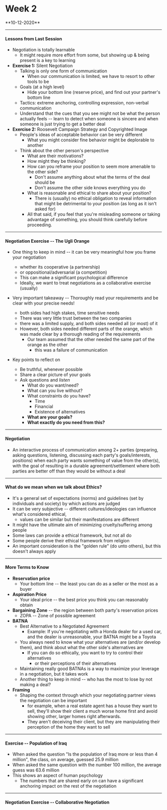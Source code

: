 <h1>Week 2</h1>
**10-12-2020**

---

<h4>Lessons from Last Session</h4>

  * Negotiation is totally learnable
      - It might require more effort from some, but showing up & being present is a key to learning
  * **Exercise 1:** Silent Negotiation
      - Talking is only one form of communication
          + When our communication is limited, we have to resort to other tools to be
      - Goals (at a high level)
          + Hide your bottom line (reserve price), and find out your partner's bottom line
      - Tactics: extreme anchoring, controlling expression, non-verbal communication
      - Understand that the cues that you see might not be what the person actually feels -- learn to detect when someone is sincere and when someone is just trying to get a better deal 
  * **Exercise 2:** Roosevelt Campaign Strategy and Copyrighted Image
      - People's ideas of acceptable behavior can be very different
          + What you might consider fine behavior might be deplorable to another
      - Think about the other person's perspective
          + What are their motivations?
          + How might they be thinking?
          + How can you reframe your position to seem more amenable to the other side?
              * Don't assume anything about what the terms of the deal should be
              * Don't assume the other side knows everything you do
          + What is reasonable and ethical to share about your position?
              * There is (usually) no ethical obligation to reveal information that might be detrimental to your position (as long as it isn't asked for)
          + All that said, if you feel that you're misleading someone or taking advantage of something, you should think carefully before proceeding.

---

<h4>Negotiation Exercise -- The Ugli Orange</h4>

  * One thing to keep in mind -- it can be very meaningful how you frame your negotiation
      - whether its cooperative (a partnership)
      - or oppositional/adversarial (a competition)
      - This can make a significant psychological difference
      - Ideally, we want to treat negotiations as a collaborative exercise (usually)

  * Very important takeaway -- Thoroughly read your requirements and be clear with your precise needs!
      - both sides had high stakes, time sensitive needs
      - There was very little trust between the two companies
      - there was a limited supply, and both sides needed all (or most) of it
      - However, both sides needed different parts of the orange, which was made clear by a thorough reading of the requirements
          + Our team assumed that the other needed the same part of the orange as the other
              * this was a failure of communication

  * Key points to reflect on
      - Be truthful, whenever possible
      - Share a clear picture of your goals
      - Ask questions and *listen*
          + What do you want/need?
          + What can you live without?
          + What constraints do you have?
              * Time
              * Financial
              * Existence of alternatives
          + **What are your goals?**
          + **What exactly do you need from this?**

---

<h4>Negotiation</h4>

  * An interactive process of communication among 2+ parties (preparing, asking questions, listening, discussing each party's goals/interests, positions) when each party wants something of value from the other(s), with the goal of resulting in a durable agreement/settlement where both parties are better off than they would be without a deal

---

<h4>What do we mean when we talk about Ethics?</h4>

  * It's a general set of expectations (norms) and guidelines (set by individuals and society) by which actions are judged
  * It can be very subjective -- different cultures/ideologies can influence what's considered ethical, 
      - values can be similar but their manifestations are different
  * It might have the ultimate aim of minimizing cruelty/suffering among people
  * Some laws can provide a ethical framework, but not all do
  * Some people derive their ethical framework from religion
  * An important consideration is the "golden rule" (do unto others), but this doesn't always apply

---

<h4>More Terms to Know</h4>

  * **Reservation price**
      - Your bottom line -- the least you can do as a seller or the most as a buyer
  * **Aspiration Price**
      - Your ideal price -- the best price you think you can reasonably obtain
  * **Bargaining Zone** -- the region between both party's reservation prices
      - ZOPA -- Zone of possible agreement
  * **BATNA**
      - Best Alternative to a Negotiated Agreement
          + Example: If you're negotiating with a Honda dealer for a used car, and the dealer is unreasonable, your BATNA might be a Toyota
      - You always need to know what your alternatives are (and/or develop them), and think about what the other side's alternatives are
          + If you can do so ethically, you want to try to control their alternatives
              * or their perceptions of their alternatives
      - Maintaining really good BATNAs is a way to maximize your leverage in a negotiation, but it takes work
      - Another thing to keep in mind -- who has the most to lose by not making a deal?
  * **Framing**
      - Shaping the context through which your negotiating partner views the negotiation can be important
          + for example, when a real estate agent has a house they want to sell, they'll show their client a much worse home first and avoid showing other, larger homes right afterwards. 
          + They aren't deceiving their client, but they are manipulating their perception of the home they want to sell

---

<h4>Exercise -- Population of Iraq</h4>

  * When asked the question "Is the population of Iraq more or less than 4 million", the class, on average, guessed 25.9 million
  * When asked the same question with the number 100 million, the average guess was 63.6 million
  * This shows an aspect of human psychology
      - The numbers that are shared early on can have a significant anchoring impact on the rest of the negotiation

---

<h4>Negotiation Exercise -- Collaborative Negotiation</h4>